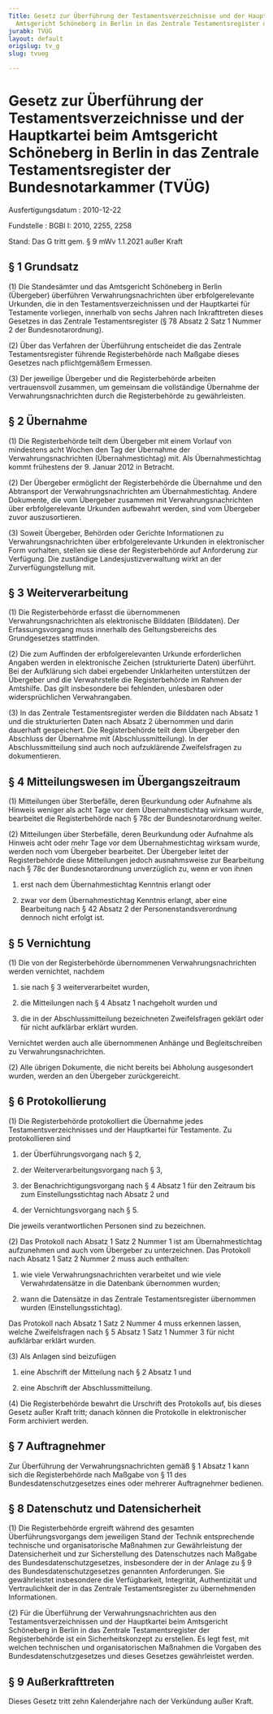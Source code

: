```yaml
---
Title: Gesetz zur Überführung der Testamentsverzeichnisse und der Hauptkartei beim
  Amtsgericht Schöneberg in Berlin in das Zentrale Testamentsregister der Bundesnotarkammer
jurabk: TVÜG
layout: default
origslug: tv_g
slug: tvueg

---
```


# Gesetz zur Überführung der Testamentsverzeichnisse und der Hauptkartei beim Amtsgericht Schöneberg in Berlin in das Zentrale Testamentsregister der Bundesnotarkammer (TVÜG)

Ausfertigungsdatum
:   2010-12-22

Fundstelle
:   BGBl I: 2010, 2255, 2258

Stand: Das G tritt gem. § 9 mWv 1.1.2021 außer Kraft

## § 1 Grundsatz

(1) Die Standesämter und das Amtsgericht Schöneberg in Berlin
(Übergeber) überführen Verwahrungsnachrichten über erbfolgerelevante
Urkunden, die in den Testamentsverzeichnissen und der Hauptkartei für
Testamente vorliegen, innerhalb von sechs Jahren nach Inkrafttreten
dieses Gesetzes in das Zentrale Testamentsregister (§ 78 Absatz 2 Satz
1 Nummer 2 der Bundesnotarordnung).

(2) Über das Verfahren der Überführung entscheidet die das Zentrale
Testamentsregister führende Registerbehörde nach Maßgabe dieses
Gesetzes nach pflichtgemäßem Ermessen.

(3) Der jeweilige Übergeber und die Registerbehörde arbeiten
vertrauensvoll zusammen, um gemeinsam die vollständige Übernahme der
Verwahrungsnachrichten durch die Registerbehörde zu gewährleisten.

## § 2 Übernahme

(1) Die Registerbehörde teilt dem Übergeber mit einem Vorlauf von
mindestens acht Wochen den Tag der Übernahme der
Verwahrungsnachrichten (Übernahmestichtag) mit. Als Übernahmestichtag
kommt frühestens der 9. Januar 2012 in Betracht.

(2) Der Übergeber ermöglicht der Registerbehörde die Übernahme und den
Abtransport der Verwahrungsnachrichten am Übernahmestichtag. Andere
Dokumente, die vom Übergeber zusammen mit Verwahrungsnachrichten über
erbfolgerelevante Urkunden aufbewahrt werden, sind vom Übergeber zuvor
auszusortieren.

(3) Soweit Übergeber, Behörden oder Gerichte Informationen zu
Verwahrungsnachrichten über erbfolgerelevante Urkunden in
elektronischer Form vorhalten, stellen sie diese der Registerbehörde
auf Anforderung zur Verfügung. Die zuständige Landesjustizverwaltung
wirkt an der Zurverfügungstellung mit.

## § 3 Weiterverarbeitung

(1) Die Registerbehörde erfasst die übernommenen
Verwahrungsnachrichten als elektronische Bilddaten (Bilddaten). Der
Erfassungsvorgang muss innerhalb des Geltungsbereichs des
Grundgesetzes stattfinden.

(2) Die zum Auffinden der erbfolgerelevanten Urkunde erforderlichen
Angaben werden in elektronische Zeichen (strukturierte Daten)
überführt. Bei der Aufklärung sich dabei ergebender Unklarheiten
unterstützen der Übergeber und die Verwahrstelle die Registerbehörde
im Rahmen der Amtshilfe. Das gilt insbesondere bei fehlenden,
unlesbaren oder widersprüchlichen Verwahrangaben.

(3) In das Zentrale Testamentsregister werden die Bilddaten nach
Absatz 1 und die strukturierten Daten nach Absatz 2 übernommen und
darin dauerhaft gespeichert. Die Registerbehörde teilt dem Übergeber
den Abschluss der Übernahme mit (Abschlussmitteilung). In der
Abschlussmitteilung sind auch noch aufzuklärende Zweifelsfragen zu
dokumentieren.

## § 4 Mitteilungswesen im Übergangszeitraum

(1) Mitteilungen über Sterbefälle, deren Beurkundung oder Aufnahme als
Hinweis weniger als acht Tage vor dem Übernahmestichtag wirksam wurde,
bearbeitet die Registerbehörde nach § 78c der Bundesnotarordnung
weiter.

(2) Mitteilungen über Sterbefälle, deren Beurkundung oder Aufnahme als
Hinweis acht oder mehr Tage vor dem Übernahmestichtag wirksam wurde,
werden noch vom Übergeber bearbeitet. Der Übergeber leitet der
Registerbehörde diese Mitteilungen jedoch ausnahmsweise zur
Bearbeitung nach § 78c der Bundesnotarordnung unverzüglich zu, wenn er
von ihnen

1.  erst nach dem Übernahmestichtag Kenntnis erlangt oder


2.  zwar vor dem Übernahmestichtag Kenntnis erlangt, aber eine Bearbeitung
    nach § 42 Absatz 2 der Personenstandsverordnung dennoch nicht erfolgt
    ist.

## § 5 Vernichtung

(1) Die von der Registerbehörde übernommenen Verwahrungsnachrichten
werden vernichtet, nachdem

1.  sie nach § 3 weiterverarbeitet wurden,


2.  die Mitteilungen nach § 4 Absatz 1 nachgeholt wurden und


3.  die in der Abschlussmitteilung bezeichneten Zweifelsfragen geklärt
    oder für nicht aufklärbar erklärt wurden.



Vernichtet werden auch alle übernommenen Anhänge und Begleitschreiben
zu Verwahrungsnachrichten.

(2) Alle übrigen Dokumente, die nicht bereits bei Abholung
ausgesondert wurden, werden an den Übergeber zurückgereicht.

## § 6 Protokollierung

(1) Die Registerbehörde protokolliert die Übernahme jedes
Testamentsverzeichnisses und der Hauptkartei für Testamente. Zu
protokollieren sind

1.  der Überführungsvorgang nach § 2,


2.  der Weiterverarbeitungsvorgang nach § 3,


3.  der Benachrichtigungsvorgang nach § 4 Absatz 1 für den Zeitraum bis
    zum Einstellungsstichtag nach Absatz 2 und


4.  der Vernichtungsvorgang nach § 5.



Die jeweils verantwortlichen Personen sind zu bezeichnen.

(2) Das Protokoll nach Absatz 1 Satz 2 Nummer 1 ist am
Übernahmestichtag aufzunehmen und auch vom Übergeber zu unterzeichnen.
Das Protokoll nach Absatz 1 Satz 2 Nummer 2 muss auch enthalten:

1.  wie viele Verwahrungsnachrichten verarbeitet und wie viele
    Verwahrdatensätze in die Datenbank übernommen wurden;


2.  wann die Datensätze in das Zentrale Testamentsregister übernommen
    wurden (Einstellungsstichtag).



Das Protokoll nach Absatz 1 Satz 2 Nummer 4 muss erkennen lassen,
welche Zweifelsfragen nach § 5 Absatz 1 Satz 1 Nummer 3 für nicht
aufklärbar erklärt wurden.

(3) Als Anlagen sind beizufügen

1.  eine Abschrift der Mitteilung nach § 2 Absatz 1 und


2.  eine Abschrift der Abschlussmitteilung.




(4) Die Registerbehörde bewahrt die Urschrift des Protokolls auf, bis
dieses Gesetz außer Kraft tritt; danach können die Protokolle in
elektronischer Form archiviert werden.

## § 7 Auftragnehmer

Zur Überführung der Verwahrungsnachrichten gemäß § 1 Absatz 1 kann
sich die Registerbehörde nach Maßgabe von § 11 des
Bundesdatenschutzgesetzes eines oder mehrerer Auftragnehmer bedienen.

## § 8 Datenschutz und Datensicherheit

(1) Die Registerbehörde ergreift während des gesamten
Überführungsvorgangs dem jeweiligen Stand der Technik entsprechende
technische und organisatorische Maßnahmen zur Gewährleistung der
Datensicherheit und zur Sicherstellung des Datenschutzes nach Maßgabe
des Bundesdatenschutzgesetzes, insbesondere der in der Anlage zu § 9
des Bundesdatenschutzgesetzes genannten Anforderungen. Sie
gewährleistet insbesondere die Verfügbarkeit, Integrität,
Authentizität und Vertraulichkeit der in das Zentrale
Testamentsregister zu übernehmenden Informationen.

(2) Für die Überführung der Verwahrungsnachrichten aus den
Testamentsverzeichnissen und der Hauptkartei beim Amtsgericht
Schöneberg in Berlin in das Zentrale Testamentsregister der
Registerbehörde ist ein Sicherheitskonzept zu erstellen. Es legt fest,
mit welchen technischen und organisatorischen Maßnahmen die Vorgaben
des Bundesdatenschutzgesetzes und dieses Gesetzes gewährleistet
werden.

## § 9 Außerkrafttreten

Dieses Gesetz tritt zehn Kalenderjahre nach der Verkündung außer
Kraft.

